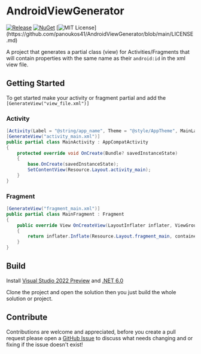 # AndroidViewGenerator

[![Release](https://github.com/panoukos41/AndroidViewGenerator/actions/workflows/release.yaml/badge.svg)](https://github.com/panoukos41/AndroidViewGenerator/actions/workflows/release.yaml)
[![NuGet](https://buildstats.info/nuget/P41.AndroidViewGenerator?includePreReleases=true)](https://www.nuget.org/packages/P41.AndroidViewGenerator)
[![MIT License](https://img.shields.io/apm/l/atomic-design-ui.svg?)](https://github.com/panoukos41/AndroidViewGenerator/blob/main/LICENSE.md)

A project that generates a partial class (view) for Activities/Fragments that will contain properties with the same name as their `android:id` in the xml view file.

## Getting Started

To get started make your activity or fragment partial and add the `[GenerateView("view_file.xml")]`

### Activity

```csharp
[Activity(Label = "@string/app_name", Theme = "@style/AppTheme", MainLauncher = true)]
[GenerateView("activity_main.xml")]
public partial class MainActivity : AppCompatActivity
{
    protected override void OnCreate(Bundle? savedInstanceState)
    {
        base.OnCreate(savedInstanceState);
        SetContentView(Resource.Layout.activity_main);
    }
}
```

### Fragment

```csharp
[GenerateView("fragment_main.xml")]
public partial class MainFragment : Fragment
{
    public override View OnCreateView(LayoutInflater inflater, ViewGroup container, Bundle savedInstanceState)
    {
        return inflater.Inflate(Resource.Layout.fragment_main, container, false)!;
    }
}
```

## Build

Install [Visual Studio 2022 Preview](https://visualstudio.microsoft.com/vs/preview) and [.NET 6.0](https://dotnet.microsoft.com/download/dotnet/6.0)

Clone the project and open the solution then you just build the whole solution or project.

## Contribute

Contributions are welcome and appreciated, before you create a pull request please open a [GitHub Issue](https://github.com/panoukos41/AndroidViewGenerator/issues/new) to discuss what needs changing and or fixing if the issue doesn't exist!
